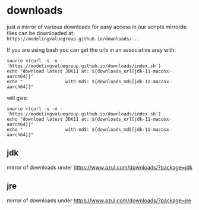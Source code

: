 # downloads
just a mirror of various downloads for easy access in our scripts
mirrorde files can be downloaded at: ```https://modelingvaluegroup.github.io/downloads/...```

If you are using bash you can get the urls in an associative aray with:
```shell
source <(curl -s -o - 'https://modelingvaluegroup.github.io/downloads/index.sh')
echo "download latest JDK11 at: ${downloads_url[jdk-11-macosx-aarch64]}"
echo "                with md5: ${downloads_md5[jdk-11-macosx-aarch64]}"
```
will give:

```
source <(curl -s -o - 'https://modelingvaluegroup.github.io/downloads/index.sh')
echo "download latest JDK11 at: ${downloads_url[jdk-11-macosx-aarch64]}"
echo "                with md5: ${downloads_md5[jdk-11-macosx-aarch64]}"
```

## jdk
mirror of downloads under https://www.azul.com/downloads/?package=jdk

## jre
mirror of downloads under https://www.azul.com/downloads/?package=jre

